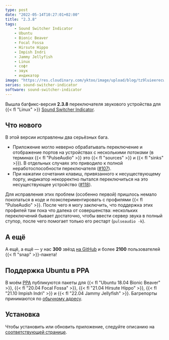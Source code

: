 ```yaml
---
type: post
date: "2022-05-14T10:27:01+02:00"
title: "2.3.8"
tags:
    - Sound Switcher Indicator
    - Ubuntu
    - Bionic Beaver
    - Focal Fossa
    - Hirsute Hippo
    - Impish Indri
    - Jammy Jellyfish
    - Linux
    - софт
    - звук
    - индикатор
image: "https://res.cloudinary.com/yktoo/image/upload/blog/tz9luieerecw7gkumsoi.png"
series: sound-switcher-indicator
software: sound-switcher-indicator
---
```


Вышла багфикс-версия **2.3.8** переключателя звукового устройства для {{< fl "Linux" >}} [Sound Switcher Indicator](/software/sound-switcher-indicator).

## Что нового

В этой версии исправлены два серьёзных бага.

<!--more-->

* Приложение могло неверно обрабатывать переключение и отображение портов на устройствах с несколькими *потоками* (в терминах {{< fl "PulseAudio" >}} это {{< fl "sources" >}} и {{< fl "sinks" >}}). В отдельных случаях это приводило к полной неработоспособности переключателя ([#107](https://github.com/yktoo/indicator-sound-switcher/issues/107)).
* При нажатии сочетания клавиш, привязанного к несуществующему порту, индикатор некорректно пытался переключиться на это несуществующее устройство ([#118](https://github.com/yktoo/indicator-sound-switcher/issues/118)).

Для исправления этих проблем (особенно первой) пришлось немало покопаться в коде и поэкспериментировать с профилями {{< fl "PulseAudio" >}}. После чего я могу заключить, что поддержка этих профилей там пока что далека от совершенства: нескольких переключений бывает достаточно, чтобы ввести сервер звука в полный ступор, после чего помогает только его рестарт (`pulseaudio -k`).

## А ещё

А ещё, а ещё — у нас **300** звёзд [на GitHub](https://github.com/yktoo/indicator-sound-switcher) и более **2100** пользователей {{< fl "snap" >}}-пакета!

## Поддержка Ubuntu в PPA

В моём [PPA](https://launchpad.net/~yktooo/+archive/ubuntu/ppa) публикуются пакеты для {{< fl "Ubuntu 18.04 Bionic Beaver" >}}, {{< fl "20.04 Focal Fossa" >}}, {{< fl "21.04 Hirsute Hippo" >}}, {{< fl "21.10 Impish Indri" >}} и {{< fl "22.04 Jammy Jellyfish" >}}. Багрепорты принимаются по [обычному адресу](https://github.com/yktoo/indicator-sound-switcher/issues/).

## Установка

Чтобы установить или обновить приложение, следуйте описанию на [соответствующей странице](/software/sound-switcher-indicator/installation).
